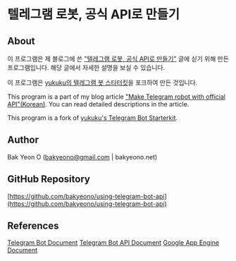 텔레그램 로봇, 공식 API로 만들기
====

## About

이 프로그램은 제 블로그에 쓴 ["텔레그램 로봇, 공식 API로 만들기"](http://bakyeono.net/post/2015-08-24-using-telegram-bot-api.html) 글에 싣기 위해 만든 프로그램입니다. 해당 글에서 자세한 설명을 보실 수 있습니다.

이 프로그램은 [yukuku의 텔레그램 봇 스타터킷](https://github.com/yukuku/telebot)을 포크하여 만든 것입니다.

This program is a part of my blog article ["Make Telegram robot with official API"(Korean)](http://bakyeono.net/post/2015-08-24-using-telegram-bot-api.html). You can read detailed descriptions in the article.

This program is a fork of [yukuku's Telegram Bot Starterkit](https://github.com/yukuku/telebot).

## Author

Bak Yeon O (bakyeono@gmail.com | bakyeono.net)

## GitHub Repository

[https://github.com/bakyeono/using-telegram-bot-api](https://github.com/bakyeono/using-telegram-bot-api)

## References

[Telegram Bot Document](https://core.telegram.org/bots)
[Telegram Bot API Document](https://core.telegram.org/bots/api)
[Google App Engine Document](https://cloud.google.com/appengine/docs/developers-console)

